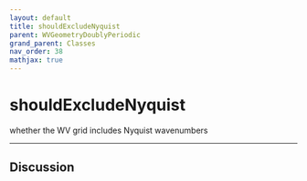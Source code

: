 ```yaml
---
layout: default
title: shouldExcludeNyquist
parent: WVGeometryDoublyPeriodic
grand_parent: Classes
nav_order: 38
mathjax: true
---
```


#  shouldExcludeNyquist

whether the WV grid includes Nyquist wavenumbers


---

## Discussion

  
